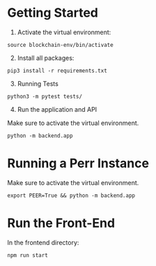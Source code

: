 # Getting Started

1. Activate the virtual environment:
```
source blockchain-env/bin/activate
```
2. Install all packages:
```
pip3 install -r requirements.txt
```

3. Running Tests

```
python3 -m pytest tests/
```

4. Run the application and API

Make sure to activate the virtual environment.

```
python -m backend.app
```

# Running a Perr Instance

Make sure to activate the virtual environment.

```
export PEER=True && python -m backend.app
```

# Run the Front-End

In the frontend directory:
```
npm run start
```
